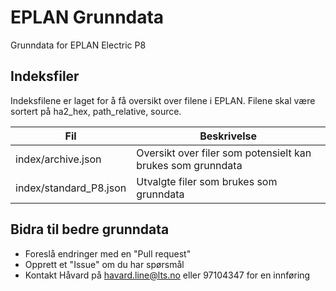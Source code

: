 # EPLAN Grunndata
Grunndata for EPLAN Electric P8

## Indeksfiler
Indeksfilene er laget for å få oversikt over filene i EPLAN. Filene skal være sortert på ha2_hex, path_relative, source.

| Fil | Beskrivelse |
| --- | --- |
| index/archive.json | Oversikt over filer som potensielt kan brukes som grunndata |
| index/standard_P8.json      | Utvalgte filer som brukes som grunndata                     |

## Bidra til bedre grunndata
- Foreslå endringer med en "Pull request"
- Opprett et "Issue" om du har spørsmål
- Kontakt Håvard på havard.line@lts.no eller 97104347 for en innføring
